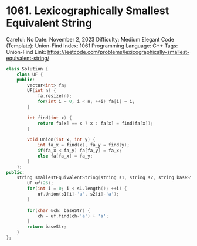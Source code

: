 # 1061. Lexicographically Smallest Equivalent String

Careful: No
Date: November 2, 2023
Difficulty: Medium
Elegant Code (Template): Union-Find
Index: 1061
Programming Language: C++
Tags: Union-Find
Link: https://leetcode.com/problems/lexicographically-smallest-equivalent-string/

```cpp
class Solution {
    class UF {
    public:
        vector<int> fa;
        UF(int n) {
            fa.resize(n);
            for(int i = 0; i < n; ++i) fa[i] = i;
        }
        
        int find(int x) {
            return fa[x] == x ? x : fa[x] = find(fa[x]);
        }
        
        void Union(int x, int y) {
            int fa_x = find(x), fa_y = find(y);
            if(fa_x < fa_y) fa[fa_y] = fa_x;
            else fa[fa_x] = fa_y;
        }
    };
public:
    string smallestEquivalentString(string s1, string s2, string baseStr) {
        UF uf(26);
        for(int i = 0; i < s1.length(); ++i) {
            uf.Union(s1[i]-'a', s2[i]-'a');
        }
        
        for(char &ch: baseStr) {
            ch = uf.find(ch-'a') + 'a';
        }
        return baseStr;
    }
};
```